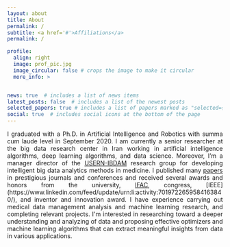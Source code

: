 ```yaml
---
layout: about
title: About
permalink: /
subtitle: <a href='#'>Affiliations</a>
permalink: /

profile:
  align: right
  image: prof_pic.jpg
  image_circular: false # crops the image to make it circular
  more_info: >


news: true  # includes a list of news items
latest_posts: false  # includes a list of the newest posts
selected_papers: true # includes a list of papers marked as "selected={true}"
social: true  # includes social icons at the bottom of the page
---
```

<p align="justify">I graduated with a Ph.D. in Artificial Intelligence and Robotics with summa cum laude level in September 2020. I am currently a senior researcher at the big data research center in Iran working in artificial intelligence algorithms, deep learning algorithms, and data science. Moreover, I’m a manager director of the <a href="https://usern.tums.ac.ir/Group/Info/IBDAM">USERN-IBDAM</a> research group for developing intelligent big data analytics methods in medicine. I published many <a href="https://scholar.google.com/citations?user=bpZOZWsAAAAJ&hl=en">papers</a> in prestigious journals and conferences and received several awards and honors from the university, <a href="https://https://www.linkedin.com/feed/update/urn:li:activity:7127866223802929153/">IFAC</a>, congress, [IEEE](https://www.linkedin.com/feed/update/urn:li:activity:7019722659584163840/), and inventor and innovation award. I have experience carrying out medical data management analysis and machine learning research, and completing relevant projects. I'm interested in researching toward a deeper understanding and analyzing of data and proposing effective optimizers and machine learning algorithms that can extract meaningful insights from data in various applications.
